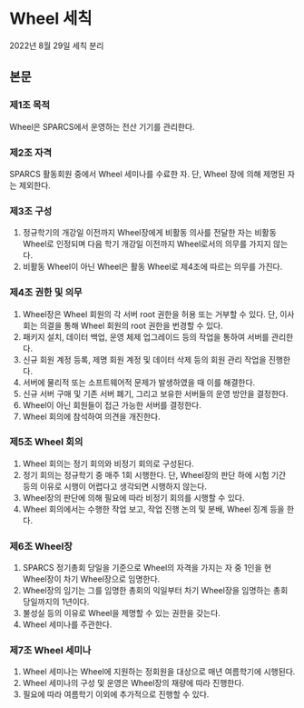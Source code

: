 # Wheel 세칙

2022년 8월 29일 세칙 분리

## 본문

### 제1조 목적

Wheel은 SPARCS에서 운영하는 전산 기기를 관리한다.

### 제2조 자격

SPARCS 활동회원 중에서 Wheel 세미나를 수료한 자. 단, Wheel 장에 의해 제명된 자는 제외한다.

### 제3조 구성

1. 정규학기의 개강일 이전까지 Wheel장에게 비활동 의사를 전달한 자는 비활동 Wheel로 인정되며 다음 학기 개강일 이전까지 Wheel로서의 의무를 가지지 않는다.
2. 비활동 Wheel이 아닌 Wheel은 활동 Wheel로 제4조에 따르는 의무를 가진다.

### 제4조 권한 및 의무

1. Wheel장은 Wheel 회원의 각 서버 root 권한을 허용 또는 거부할 수 있다. 단, 이사회는 의결을 통해 Wheel 회원의 root 권한을 번경할 수 있다.
2. 패키지 설치, 데이터 백업, 운영 체제 업그레이드 등의 작업을 통하여 서버를 관리한다.
3. 신규 회원 계정 등록, 제명 회원 계정 및 데이터 삭제 등의 회원 관리 작업을 진행한다.
4. 서버에 물리적 또는 소프트웨어적 문제가 발생하였을 때 이를 해결한다.
5. 신규 서버 구매 및 기존 서버 폐기, 그리고 보유한 서버들의 운영 방안을 결정한다.
6. Wheel이 아닌 회원들이 접근 가능한 서버를 결정한다.
7. Wheel 회의에 참석하여 의견을 개진한다.

### 제5조 Wheel 회의

1. Wheel 회의는 정기 회의와 비정기 회의로 구성된다.
2. 정기 회의는 정규학기 중 매주 1회 시행한다. 단, Wheel장의 판단 하에 시험 기간 등의 이유로 시행이 어렵다고 생각되면 시행하지 않는다.
3. Wheel장의 판단에 의해 필요에 따라 비정기 회의를 시행할 수 있다.
4. Wheel 회의에서는 수행한 작업 보고, 작업 진행 논의 및 분배, Wheel 징계 등을 한다.

### 제6조 Wheel장

1. SPARCS 정기총회 당일을 기준으로 Wheel의 자격을 가지는 자 중 1인을 현 Wheel장이 차기 Wheel장으로 임명한다.
2. Wheel장의 임기는 그를 임명한 총회의 익일부터 차기 Wheel장을 임명하는 총회 당일까지의 1년이다.
3. 불성실 등의 이유로 Wheel을 제명할 수 있는 권한을 갖는다.
4. Wheel 세미나를 주관한다.

### 제7조 Wheel 세미나

1. Wheel 세미나는 Wheel에 지원하는 정회원을 대상으로 매년 여름학기에 시행된다.
2. Wheel 세미나의 구성 및 운영은 Wheel장의 재량에 따라 진행한다.
3. 필요에 따라 여름학기 이외에 추가적으로 진행할 수 있다.
